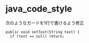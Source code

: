 # java_code_style

次のようなガードを1行で書けるよう修正
```
public void setText(String text) {
  if (text == null) return;
```
